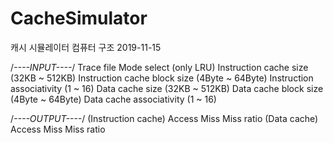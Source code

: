# CacheSimulator
캐시 시뮬레이터 컴퓨터 구조
2019-11-15

/*----INPUT----*/
Trace file
Mode select (only LRU)
Instruction cache size (32KB ~ 512KB)
Instruction cache block size (4Byte ~ 64Byte)
Instruction associativity (1 ~ 16)
Data cache size (32KB ~ 512KB)
Data cache block size (4Byte ~ 64Byte)
Data cache associativity (1 ~ 16)

/*----OUTPUT----*/
(Instruction cache)
Access
Miss
Miss ratio
(Data cache)
Access
Miss
Miss ratio 


